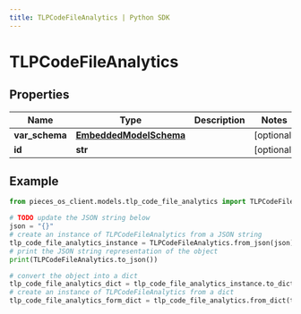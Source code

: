 ```yaml
---
title: TLPCodeFileAnalytics | Python SDK
---
```


# TLPCodeFileAnalytics


## Properties

Name | Type | Description | Notes
------------ | ------------- | ------------- | -------------
**var_schema** | [**EmbeddedModelSchema**](EmbeddedModelSchema) |  | [optional] 
**id** | **str** |  | [optional] 

## Example

```python
from pieces_os_client.models.tlp_code_file_analytics import TLPCodeFileAnalytics

# TODO update the JSON string below
json = "{}"
# create an instance of TLPCodeFileAnalytics from a JSON string
tlp_code_file_analytics_instance = TLPCodeFileAnalytics.from_json(json)
# print the JSON string representation of the object
print(TLPCodeFileAnalytics.to_json())

# convert the object into a dict
tlp_code_file_analytics_dict = tlp_code_file_analytics_instance.to_dict()
# create an instance of TLPCodeFileAnalytics from a dict
tlp_code_file_analytics_form_dict = tlp_code_file_analytics.from_dict(tlp_code_file_analytics_dict)
```



